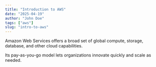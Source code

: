```yaml
---
title: "Introduction to AWS"
date: "2025-04-19"
author: "John Doe"
tags: ["aws"]
slug: "intro-to-aws"
---
```


Amazon Web Services offers a broad set of global compute, storage, database, and other cloud capabilities.

Its pay-as-you-go model lets organizations innovate quickly and scale as needed.
